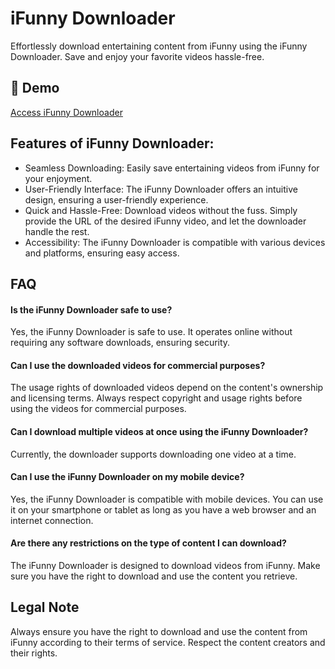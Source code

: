 # iFunny Downloader

Effortlessly download entertaining content from iFunny using the iFunny Downloader. Save and enjoy your favorite videos hassle-free.

## 🔗 Demo

[Access iFunny Downloader](https://imgpanda.com/ifunny-video-downloader/)

## Features of iFunny Downloader:

- Seamless Downloading: Easily save entertaining videos from iFunny for your enjoyment.
- User-Friendly Interface: The iFunny Downloader offers an intuitive design, ensuring a user-friendly experience.
- Quick and Hassle-Free: Download videos without the fuss. Simply provide the URL of the desired iFunny video, and let the downloader handle the rest.
- Accessibility: The iFunny Downloader is compatible with various devices and platforms, ensuring easy access.

## FAQ

#### Is the iFunny Downloader safe to use?

Yes, the iFunny Downloader is safe to use. It operates online without requiring any software downloads, ensuring security.

#### Can I use the downloaded videos for commercial purposes?

The usage rights of downloaded videos depend on the content's ownership and licensing terms. Always respect copyright and usage rights before using the videos for commercial purposes.

#### Can I download multiple videos at once using the iFunny Downloader?

Currently, the downloader supports downloading one video at a time.

#### Can I use the iFunny Downloader on my mobile device?

Yes, the iFunny Downloader is compatible with mobile devices. You can use it on your smartphone or tablet as long as you have a web browser and an internet connection.

#### Are there any restrictions on the type of content I can download?

The iFunny Downloader is designed to download videos from iFunny. Make sure you have the right to download and use the content you retrieve.

## Legal Note

Always ensure you have the right to download and use the content from iFunny according to their terms of service. Respect the content creators and their rights.
